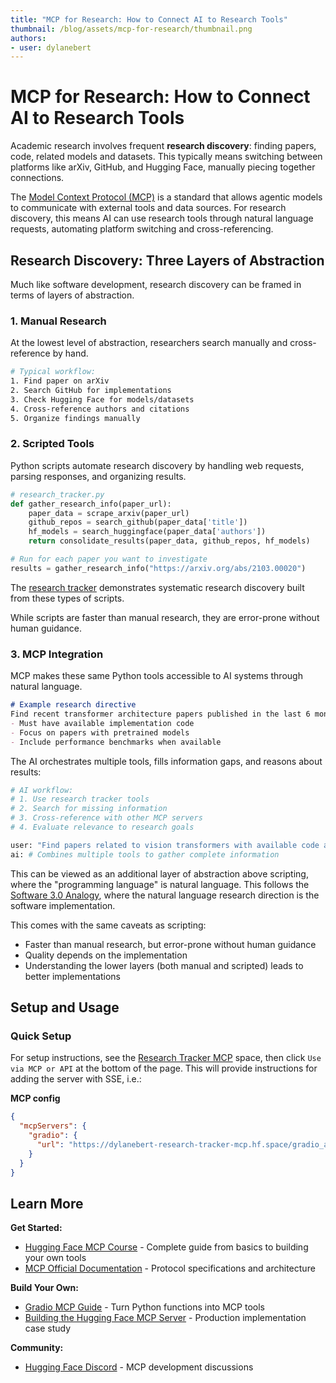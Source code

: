 ```yaml
---
title: "MCP for Research: How to Connect AI to Research Tools"
thumbnail: /blog/assets/mcp-for-research/thumbnail.png
authors:
- user: dylanebert
---
```


# MCP for Research: How to Connect AI to Research Tools

<script
	type="module"
	src="https://gradio.s3-us-west-2.amazonaws.com/4.36.1/gradio.js"
></script>

<gradio-app theme_mode="light" space="dylanebert/research-tracker-mcp"></gradio-app>

Academic research involves frequent **research discovery**: finding papers, code, related models and datasets. This typically means switching between platforms like arXiv, GitHub, and Hugging Face, manually piecing together connections.

The [Model Context Protocol (MCP)](https://huggingface.co/learn/mcp-course/unit0/introduction) is a standard that allows agentic models to communicate with external tools and data sources. For research discovery, this means AI can use research tools through natural language requests, automating platform switching and cross-referencing.

## Research Discovery: Three Layers of Abstraction

Much like software development, research discovery can be framed in terms of layers of abstraction.

### 1. Manual Research

At the lowest level of abstraction, researchers search manually and cross-reference by hand.

```bash
# Typical workflow:
1. Find paper on arXiv
2. Search GitHub for implementations
3. Check Hugging Face for models/datasets
4. Cross-reference authors and citations
5. Organize findings manually
```

### 2. Scripted Tools

Python scripts automate research discovery by handling web requests, parsing responses, and organizing results.

```python
# research_tracker.py
def gather_research_info(paper_url):
    paper_data = scrape_arxiv(paper_url)
    github_repos = search_github(paper_data['title'])
    hf_models = search_huggingface(paper_data['authors'])
    return consolidate_results(paper_data, github_repos, hf_models)

# Run for each paper you want to investigate
results = gather_research_info("https://arxiv.org/abs/2103.00020")
```

The [research tracker](https://huggingface.co/spaces/dylanebert/research-tracker) demonstrates systematic research discovery built from these types of scripts.

While scripts are faster than manual research, they are error-prone without human guidance.

### 3. MCP Integration

MCP makes these same Python tools accessible to AI systems through natural language.

```markdown
# Example research directive
Find recent transformer architecture papers published in the last 6 months:
- Must have available implementation code
- Focus on papers with pretrained models
- Include performance benchmarks when available
```

The AI orchestrates multiple tools, fills information gaps, and reasons about results:

```python
# AI workflow:
# 1. Use research tracker tools
# 2. Search for missing information
# 3. Cross-reference with other MCP servers
# 4. Evaluate relevance to research goals

user: "Find papers related to vision transformers with available code and models"
ai: # Combines multiple tools to gather complete information
```

This can be viewed as an additional layer of abstraction above scripting, where the "programming language" is natural language. This follows the [Software 3.0 Analogy](https://youtu.be/LCEmiRjPEtQ?si=J7elM86eW9XCkMFj), where the natural language research direction is the software implementation.

This comes with the same caveats as scripting:

- Faster than manual research, but error-prone without human guidance
- Quality depends on the implementation
- Understanding the lower layers (both manual and scripted) leads to better implementations

## Setup and Usage

### Quick Setup

For setup instructions, see the [Research Tracker MCP](https://huggingface.co/spaces/dylanebert/research-tracker-mcp) space, then click `Use via MCP or API` at the bottom of the page. This will provide instructions for adding the server with SSE, i.e.:

**MCP config**
```json
{
  "mcpServers": {
    "gradio": {
      "url": "https://dylanebert-research-tracker-mcp.hf.space/gradio_api/mcp/sse"
    }
  }
}
```

## Learn More

**Get Started:**
- [Hugging Face MCP Course](https://huggingface.co/learn/mcp-course/en/unit1/introduction) - Complete guide from basics to building your own tools
- [MCP Official Documentation](https://modelcontextprotocol.io) - Protocol specifications and architecture

**Build Your Own:**
- [Gradio MCP Guide](https://www.gradio.app/guides/building-mcp-server-with-gradio) - Turn Python functions into MCP tools
- [Building the Hugging Face MCP Server](https://huggingface.co/blog/building-hf-mcp) - Production implementation case study

**Community:**
- [Hugging Face Discord](https://hf.co/join/discord) - MCP development discussions
